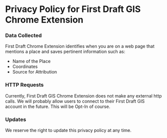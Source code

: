 # Privacy Policy for First Draft GIS Chrome Extension

### Data Collected
First Draft Chrome Extension identifies when you are on a web page that mentions a place and saves pertinent information such as:
- Name of the Place
- Coordinates
- Source for Attribution


### HTTP Requests
Currently, First Draft GIS Chrome Extension does not make any external http calls.  We will probably allow users to connect to their First Draft GIS account in the future.  This will be Opt-In of course.


### Updates
We reserve the right to update this privacy policy at any time.

